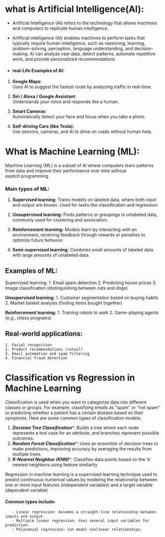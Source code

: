 # what is Artificial Intelligence(AI):

- Artificial Intelligence (AI) refers to the technology that allows machines and computers to replicate human intelligence.
- Artificial intelligence (AI) enables machines to perform tasks that typically require human intelligence, such as reasoning, learning, problem-solving, perception, language understanding, and decision-making. AI can analyze vast data, detect patterns, automate repetitive work, and provide personalized recommendations

- #### real-Life Examples of AI:

1. **Google Maps**:  
    Uses AI to suggest the fastest route by analyzing traffic in real-time.
    
2. **Siri / Alexa / Google Assistant**:  
    Understands your voice and responds like a human.
    
3. **Smart Cameras**:  
    Automatically detect your face and focus when you take a photo.
    
4. **Self-driving Cars (like Tesla)**:  
    Use sensors, cameras, and AI to drive on roads without human help.
# What is Machine Learning (ML):

Machine Learning (ML) is a subset of AI where computers learn patterns from data and improve their performance over time without explicit programming

### Main types of ML:

1. **Supervised learning**: Trains models on labeled data, where both input and output are known. Used for tasks like classification and regression.

2. **Unsupervised learning:** Finds patterns or groupings in unlabeled data, commonly used for clustering and association.

3. **Reinforcement learning:** Models learn by interacting with an environment, receiving feedback through rewards or penalties to optimize future behavior.

4. **Semi-supervised learning:** Combines small amounts of labeled data with large amounts of unlabeled data.

## Examples of ML:
Supervised learning:
	1. Email spam detection
	2. Predicting house prices
	3. Image classification (distinguishing between cats and dogs)

**Unsupervised learning:**
	  1. Customer segmentation based on buying habits
	  2. Market basket analysis (finding items bought together)

**Reinforcement learning:**
	1. Training robots to walk
	2. Game-playing agents (e.g., chess programs)

## Real-world applications: ##

	1. Facial recognition
	2. Product recommendations (retail)
	3. Email automation and spam filtering
	4. Financial fraud detection

# Classification vs Regression in Machine Learning

Classification is used when you want to categorize data into different classes or groups. For example, classifying emails as "spam" or "not spam" or predicting whether a patient has a certain disease based on their symptoms. Here are some common types of classification models:

1. ***Decision Tree Classification****: Builds a tree where each node represents a test case for an attribute, and branches represent possible outcomes.
2. ***Random Forest Classification****: Uses an ensemble of decision trees to make predictions, improving accuracy by averaging the results from multiple trees.
3. ***K-Nearest Neighbor (KNN)****: Classifies data points based on the 'k' nearest neighbors using feature similarity

Regression in machine learning is a supervised learning technique used to predict continuous numerical values by modeling the relationship between one or more input features (independent variables) and a target variable (dependent variable)
#### Common types include:
       - Linear regression: Assumes a straight-line relationship between inputs and output.
	   - Multiple linear regression: Uses several input variables for prediction.
	   - Polynomial regression: Can model nonlinear relationships.